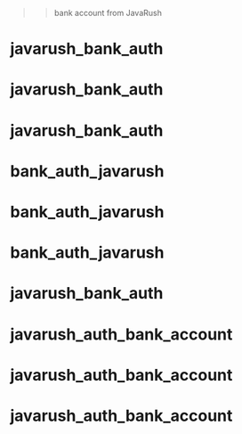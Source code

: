 >> bank account from JavaRush
# javarush_bank_auth
# javarush_bank_auth
# javarush_bank_auth
# bank_auth_javarush
# bank_auth_javarush
# bank_auth_javarush
# javarush_bank_auth
# javarush_auth_bank_account
# javarush_auth_bank_account
# javarush_auth_bank_account
